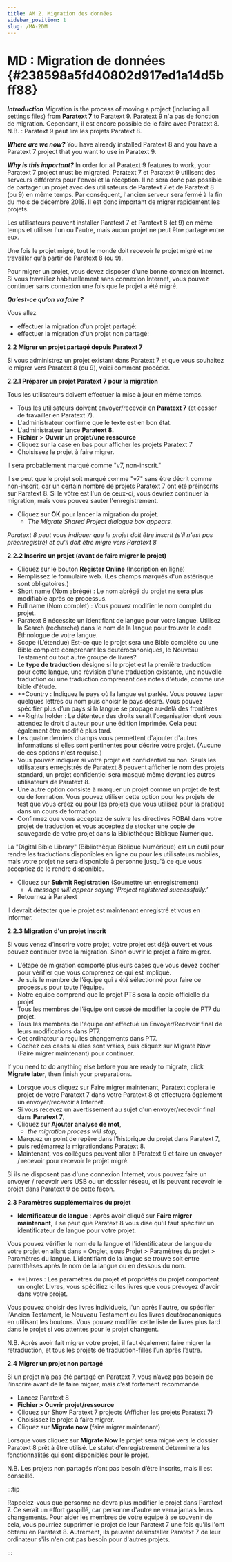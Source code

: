 ```yaml
---
title: AM 2. Migration des données
sidebar_position: 1
slug: /MA-2DM
---
```


# **MD : Migration de données** {#238598a5fd40802d917ed1a14d5bff88}

_**Introduction**_  Migration is the process of moving a project (including all settings files) from **Paratext 7** to Paratext 9. Paratext 9 n'a pas de fonction de migration. Cependant, il est encore possible de le faire avec Paratext 8. N.B. : Paratext 9 peut lire les projets Paratext 8.

_**Where are we now?**_  You have already installed Paratext 8 and you have a Paratext 7 project that you want to use in Paratext 9.

_**Why is this important?**_  In order for all Paratext 9 features to work, your Paratext 7 project must be migrated. Paratext 7 et Paratext 9 utilisent des serveurs différents pour l'envoi et la réception. Il ne sera donc pas possible de partager un projet avec des utilisateurs de Paratext 7 et de Paratext 8 (ou 9) en même temps. Par conséquent, l'ancien serveur sera fermé à la fin du mois de décembre 2018. Il est donc important de migrer rapidement les projets.

Les utilisateurs peuvent installer Paratext 7 et Paratext 8 (et 9) en même temps et utiliser l'un ou l'autre, mais aucun projet ne peut être partagé entre eux.

Une fois le projet migré, tout le monde doit recevoir le projet migré et ne travailler qu'à partir de Paratext 8 (ou 9).

Pour migrer un projet, vous devez disposer d'une bonne connexion Internet. Si vous travaillez habituellement sans connexion Internet, vous pouvez continuer sans connexion une fois que le projet a été migré.

_**Qu’est-ce qu’on va faire ?**_

Vous allez

- effectuer la migration d'un projet partagé:
- effectuer la migration d'un projet non partagé:

**2.2 Migrer un projet partagé depuis Paratext 7**

Si vous administrez un projet existant dans Paratext 7 et que vous souhaitez le migrer vers Paratext 8 (ou 9), voici comment procéder.

**2.2.1 Préparer un projet Paratext 7 pour la migration**

Tous les utilisateurs doivent effectuer la mise à jour en même temps.

- Tous les utilisateurs doivent envoyer/recevoir en **Paratext 7** (et cesser de travailler en Paratext 7).
- L'administrateur confirme que le texte est en bon état.
- L'administrateur lance **Paratext 8.**
- **Fichier** &gt; **Ouvrir un projet/une ressource**
- Cliquez sur la case en bas pour afficher les projets Paratext 7
- Choisissez le projet à faire migrer.

Il sera probablement marqué comme "v7, non-inscrit."

Il se peut que le projet soit marqué comme "v7" sans être décrit comme non-inscrit, car un certain nombre de projets Paratext 7 ont été préinscrits sur Paratext 8. Si le vôtre est l'un de ceux-ci, vous devriez continuer la migration, mais vous pouvez sauter l'enregistrement.

- Cliquez sur **OK** pour lancer la migration du projet.
    - _The Migrate Shared Project dialogue box appears._

_Paratext 8 peut vous indiquer que le projet doit être inscrit (s'il n'est pas préenregistré) et qu'il doit être migré vers Paratext 8_

**2.2.2 Inscrire un projet (avant de faire migrer le projet)**

- Cliquez sur le bouton **Register Online** (Inscription en ligne)
- Remplissez le formulaire web. (Les champs marqués d'un astérisque sont obligatoires.)
- Short name (Nom abrégé) : Le nom abrégé du projet ne sera plus modifiable après ce processus.
- Full name (Nom complet) : Vous pouvez modifier le nom complet du projet.
- Paratext 8 nécessite un identifiant de langue pour votre langue. Utilisez la Search (recherche) dans le nom de la langue pour trouver le code Ethnologue de votre langue.
- Scope (L’étendue) Est-ce que le projet sera une Bible complète ou une Bible complète comprenant les deutérocanoniques, le Nouveau Testament ou tout autre groupe de livres?
- Le **type de traduction** désigne si le projet est la première traduction pour cette langue, une révision d'une traduction existante, une nouvelle traduction ou une traduction comprenant des notes d'étude, comme une bible d'étude.
- \*\*Country : Indiquez le pays où la langue est parlée. Vous pouvez taper quelques lettres du nom puis choisir le pays désiré. Vous pouvez spécifier plus d’un pays si la langue se propage au-delà des frontières
- \*\*Rights holder : Le détenteur des droits serait l'organisation dont vous attendez le droit d'auteur pour une édition imprimée. Cela peut également être modifié plus tard.
- Les quatre derniers champs vous permettent d'ajouter d'autres informations si elles sont pertinentes pour décrire votre projet. (Aucune de ces options n'est requise.)
- Vous pouvez indiquer si votre projet est confidentiel ou non. Seuls les utilisateurs enregistrés de Paratext 8 peuvent afficher le nom des projets standard, un projet confidentiel sera masqué même devant les autres utilisateurs de Paratext 8.
- Une autre option consiste à marquer un projet comme un projet de test ou de formation. Vous pouvez utiliser cette option pour les projets de test que vous créez ou pour les projets que vous utilisez pour la pratique dans un cours de formation.
- Confirmez que vous acceptez de suivre les directives FOBAI dans votre projet de traduction et vous acceptez de stocker une copie de sauvegarde de votre projet dans la Bibliothèque Biblique Numérique.

La "Digital Bible Library" (Bibliothèque Biblique Numérique) est un outil pour rendre les traductions disponibles en ligne ou pour les utilisateurs mobiles, mais votre projet ne sera disponible à personne jusqu'à ce que vous acceptiez de le rendre disponible.

- Cliquez sur **Submit Registration** (Soumettre un enregistrement)
    - _A message will appear saying ‘Project registered successfully.’_
- Retournez à Paratext

Il devrait détecter que le projet est maintenant enregistré et vous en informer.

**2.2.3 Migration d'un projet inscrit**

Si vous venez d’inscrire votre projet, votre projet est déjà ouvert et vous pouvez continuer avec la migration. Sinon ouvrir le projet à faire migrer.

- L'étape de migration comporte plusieurs cases que vous devez cocher pour vérifier que vous comprenez ce qui est impliqué.
- Je suis le membre de l’équipe qui a été sélectionné pour faire ce processus pour toute l’équipe.
- Notre équipe comprend que le projet PT8 sera la copie officielle du projet
- Tous les membres de l’équipe ont cessé de modifier la copie de PT7 du projet.
- Tous les membres de l'équipe ont effectué un Envoyer/Recevoir final de leurs modifications dans PT7.
- Cet ordinateur a reçu les changements dans PT7.
- Cochez ces cases si elles sont vraies, puis cliquez sur Migrate Now (Faire migrer maintenant) pour continuer.

If you need to do anything else before you are ready to migrate, click **Migrate later**, then finish your preparations.

- Lorsque vous cliquez sur Faire migrer maintenant, Paratext copiera le projet de votre Paratext 7 dans votre Paratext 8 et effectuera également un envoyer/recevoir à Internet.
- Si vous recevez un avertissement au sujet d'un envoyer/recevoir final dans **Paratext 7**,
- Cliquez sur **Ajouter analyse de mot**,
    - _the migration process will stop,_
- Marquez un point de repère dans l'historique du projet dans Paratext 7,
- puis redémarrez la migrationdans Paratext 8.
- Maintenant, vos collègues peuvent aller à Paratext 9 et faire un envoyer / recevoir pour recevoir le projet migré.

Si ils ne disposent pas d'une connexion Internet, vous pouvez faire un envoyer / recevoir vers USB ou un dossier réseau, et ils peuvent recevoir le projet dans Paratext 9 de cette façon.

**2.3 Paramètres supplémentaires du projet**

- **Identificateur de langue** : Après avoir cliqué sur **Faire migrer maintenant**, il se peut que Paratext 8 vous dise qu'il faut spécifier un identificateur de langue pour votre projet.

Vous pouvez vérifier le nom de la langue et l'identificateur de langue de votre projet en allant dans ≡ Onglet, sous Projet > Paramètres du projet > Paramètres du langue. L'identifiant de la langue se trouve soit entre parenthèses après le nom de la langue ou en dessous du nom.

- \*\*Livres : Les paramètres du projet et propriétés du projet comportent un onglet Livres, vous spécifiez ici les livres que vous prévoyez d'avoir dans votre projet.

Vous pouvez choisir des livres individuels, l'un après l'autre, ou spécifier l'Ancien Testament, le Nouveau Testament ou les livres deutérocanoniques en utilisant les boutons. Vous pouvez modifier cette liste de livres plus tard dans le projet si vos attentes pour le projet changent.

N.B. Après avoir fait migrer votre projet, il faut également faire migrer la retraduction, et tous les projets de traduction-filles l’un après l’autre.

**2.4 Migrer un projet non partagé**

Si un projet n’a pas été partagé en Paratext 7, vous n’avez pas besoin de l’inscrire avant de le faire migrer, mais c’est fortement recommandé.

- Lancez Paratext 8
- **Fichier > Ouvrir projet/ressource**
- Cliquez sur Show Paratext 7 projects (Afficher les projets Paratext 7)
- Choisissez le projet à faire migrer.
- Cliquez sur **Migrate now** (faire migrer maintenant)

Lorsque vous cliquez sur **Migrate Now** le projet sera migré vers le dossier Paratext 8 prêt à être utilisé. Le statut d’enregistrement déterminera les fonctionnalités qui sont disponibles pour le projet.

N.B. Les projets non partagés n’ont pas besoin d’être inscrits, mais il est conseillé.

:::tip

Rappelez-vous que personne ne devra plus modifier le projet dans Paratext 7. Ce serait un effort gaspillé, car personne d'autre ne verra jamais leurs changements. Pour aider les membres de votre équipe à se souvenir de cela, vous pourriez supprimer le projet de leur Paratext 7 une fois qu'ils l'ont obtenu en Paratext 8. Autrement, ils peuvent désinstaller Paratext 7 de leur ordinateur s'ils n'en ont pas besoin pour d'autres projets.

:::



